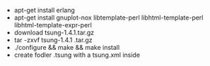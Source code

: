 - apt-get install erlang
- apt-get install gnuplot-nox libtemplate-perl libhtml-template-perl libhtml-template-expr-perl
- download tsung-1.4.1.tar.gz
- tar -zxvf tsung-1.4.1 .tar.gz
- ./configure && make && make install
- create fodler .tsung with a tsung.xml inside
